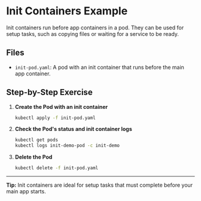# Init Containers Example
Init containers run before app containers in a pod. They can be used for setup tasks, such as copying files or waiting for a service to be ready.

## Files
- `init-pod.yaml`: A pod with an init container that runs before the main app container.

## Step-by-Step Exercise
1. **Create the Pod with an init container**
   ```sh
   kubectl apply -f init-pod.yaml
   ```
2. **Check the Pod's status and init container logs**
   ```sh
   kubectl get pods
   kubectl logs init-demo-pod -c init-demo
   ```
3. **Delete the Pod**
   ```sh
   kubectl delete -f init-pod.yaml
   ```

---

**Tip:** Init containers are ideal for setup tasks that must complete before your main app starts.

